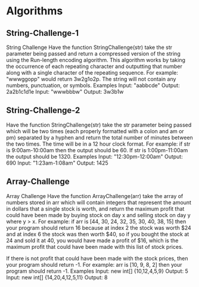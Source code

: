 # Algorithms

## String-Challenge-1

String Challenge Have the function StringChallenge(str) take the str parameter being passed and return a compressed version of the string using the Run-length encoding algorithm. This algorithm works by taking the occurrence of each repeating character and outputting that number along with a single character of the repeating sequence. For example: "wwwggopp" would return 3w2g1o2p. The string will not contain any numbers, punctuation, or symbols. Examples Input: "aabbcde" Output: 2a2b1c1d1e Input: "wwwbbbw" Output: 3w3b1w

## String-Challenge-2

Have the function StringChallenge(str) take the str parameter being passed which will be two times (each properly formatted with a colon and am or pm) separated by a hyphen and return the total number of minutes between the two times. The time will be in a 12 hour clock format. For example: if str is 9:00am-10:00am then the output should be 60. If str is 1:00pm-11:00am the output should be 1320. Examples Input: "12:30pm-12:00am" Output: 690 Input: "1:23am-1:08am" Output: 1425

## Array-Challenge

Array Challenge Have the function ArrayChallenge(arr) take the array of numbers stored in arr which will contain integers that represent the amount in dollars that a single stock is worth, and return the maximum profit that could have been made by buying stock on day x and selling stock on day y where y > x. For example: if arr is [44, 30, 24, 32, 35, 30, 40, 38, 15] then your program should return 16 because at index 2 the stock was worth $24 and at index 6 the stock was then worth $40, so if you bought the stock at 24 and sold it at 40, you would have made a profit of $16, which is the maximum profit that could have been made with this list of stock prices.

If there is not profit that could have been made with the stock prices, then your program should return -1. For example: arr is [10, 9, 8, 2] then your program should return -1. Examples Input: new int[] {10,12,4,5,9} Output: 5 Input: new int[] {14,20,4,12,5,11} Output: 8